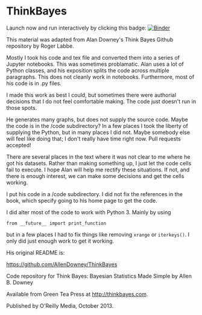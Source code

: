 ThinkBayes
==========

Launch now and run interactively by clicking this badge: 
[![Binder](http://mybinder.org/badge.svg)](http://mybinder.org/repo/rlabbe/ThinkBayes)


This material was adapted from Alan Downey's Think Bayes 
Github repository by Roger Labbe. 

Mostly I took his code and tex file and converted them into
a series of Jupyter notebooks. This was sometimes problamatic.
Alan uses a lot of Python classes, and his exposition splits
the code across multiple paragraphs. This does not cleanly 
work in notebooks. Furthermore, most of his code is in .py 
files. 

I made this work as best I could, but sometimes there were
authorial decisions that I do not feel comfortable making. 
The code just doesn't run in those spots. 

He generates many graphs, but does not supply the source code.
Maybe the code is in the /code subdirectory? In a few places 
I took the liberty of supplying the Python, but in many places
I did not. Maybe somebody else will feel like doing that; 
I don't really have time right now. Pull requests accepted!

There are several places in the text where it was not clear
to me where he got his datasets. Rather than making something
up, I just let the code cells fail to execute. I hope Alan
will help me rectify these situations. If not, and there is
enough interest, we can make some decisions and get the cells
working.


I put his code in a /code subdirectory. I did not fix the references
in the book, which specify going to his home page to get the code.

I did alter most of the code to work with Python 3. Mainly by using

    from __future__ import print_function
    
but in a few places I had to fix things like removing `xrange` or
`iterkeys()`. I only did just enough work to get it working.


His original README is:

https://github.com/AllenDowney/ThinkBayes

Code repository for Think Bayes: Bayesian Statistics Made Simple
by Allen B. Downey

Available from Green Tea Press at http://thinkbayes.com.

Published by O'Reilly Media, October 2013.

